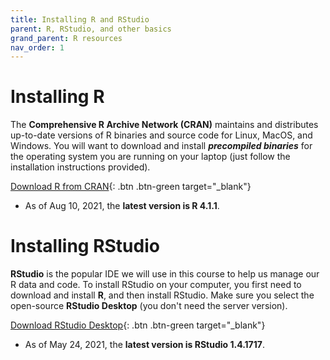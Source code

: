 ```yaml
---
title: Installing R and RStudio
parent: R, RStudio, and other basics
grand_parent: R resources
nav_order: 1
---
```


# Installing R

The **Comprehensive R Archive Network (CRAN)** maintains and distributes up-to-date versions of R binaries and source code for Linux, MacOS, and Windows. You will want to download and install _**precompiled binaries**_ for the operating system you are running on your laptop (just follow the installation instructions provided).

[Download R from CRAN](https://cran.r-project.org/){: .btn .btn-green target="_blank"}

- As of Aug 10, 2021, the **latest version is R 4.1.1**.


# Installing RStudio

**RStudio** is the popular IDE we will use in this course to help us manage our R data and code. To install RStudio on your computer, you first need to download and install **R**, and then install RStudio. Make sure you select the open-source **RStudio Desktop** (you don't need the server version).

[Download RStudio Desktop](https://www.rstudio.com/products/rstudio/download/#download){: .btn .btn-green target="_blank"}

- As of May 24, 2021, the **latest version is RStudio 1.4.1717**.
